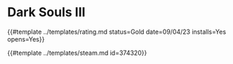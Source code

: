 # Dark Souls III
<!-- script:Aliases [
    "Dark Souls 3"
] -->

{{#template ../templates/rating.md status=Gold date=09/04/23 installs=Yes opens=Yes}}

{{#template ../templates/steam.md id=374320}}